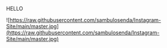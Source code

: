 HELLO


![https://raw.githubusercontent.com/sambulosenda/Instagram-Site/main/master.jpg](https://raw.githubusercontent.com/sambulosenda/Instagram-Site/main/master.jpg)
